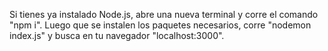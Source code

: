 Si tienes ya instalado Node.js, abre una nueva terminal y corre el comando "npm i". Luego que se instalen los paquetes necesarios, corre "nodemon index.js" y busca en tu navegador "localhost:3000".
